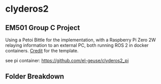# clyderos2
## EM501 Group C Project

Using a Petoi Bittle for the implementation, with a Raspberry Pi Zero 2W relaying information to an external PC, both running ROS 2 in docker containers. [Credit](https://www.allisonthackston.com/articles/vscode_docker_ros2.html) for the template.

see pi container:
https://github.com/el-geuse/clyderos2_pi

## Folder Breakdown
